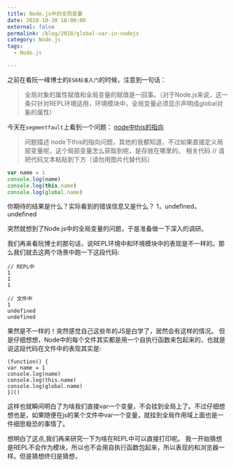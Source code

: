 ```yaml
---
title: Node.js中的全局变量
date: 2018-10-30 16:00:00
external: false
permalink: /blog/2018/global-var-in-nodejs
category: Node.js
tags:
  - Node.js

---
```


之前在看阮一峰博士的`ES6标准入门`的时候，注意到一句话：
> 全局对象的属性赋值和全局变量的赋值是一回事。（对于Node.js来说，这一条只针对REPL环境适用，环境模块中，全局变量必须显示声明成global对象的属性）

今天在`segmentfault`上看到一个问题：
[node中this的指向](https://segmentfault.com/q/1010000016494413)

>问题描述
node下this的指向问题，其他的我都知道，不过如果直接定义局部变量呢，这个局部变量怎么获取到呢，是存放在哪里的。
相关代码
// 请把代码文本粘贴到下方（请勿用图片代替代码）
```javascript
var name = 1
console.log(name)
console.log(this.name)
console.log(global.name)
```
你期待的结果是什么？实际看到的错误信息又是什么？
1，undefined，undefined

突然就想到了Node.js中的全局变量的问题，于是准备做一下深入的调研。

我们再来看阮博士的那句话，说REPL环境中和环境模块中的表现是不一样的。那么我们就去这两个场景中跑一下这段代码:

```
// REPL中
1
1
1
```

```
// 文件中
1
undefined
undefined
```

果然是不一样的！突然感觉自己这些年的JS是白学了，居然会有这样的情况。
但是仔细想想，Node中的每个文件其实都是用一个自执行函数来包起来的，也就是说这段代码在文件中的表现其实是:
```
(function() {
var name = 1
console.log(name)
console.log(this.name)
console.log(global.name)
})()
```
这样也就瞬间明白了为啥我们直接var一个变量，不会挂到全局上了。不过仔细想想也是，如果随便在js的某个文件中var一个变量，就挂到全局作用域上面也是一件细思极恐的事情了。

想明白了这点,我们再来研究一下为啥在REPL中可以直接打印呢。
我一开始猜想是REPL不会作为模块，所以也不会用自执行函数包起来，所以表现的和浏览器一样。但是猜想终归是猜想，